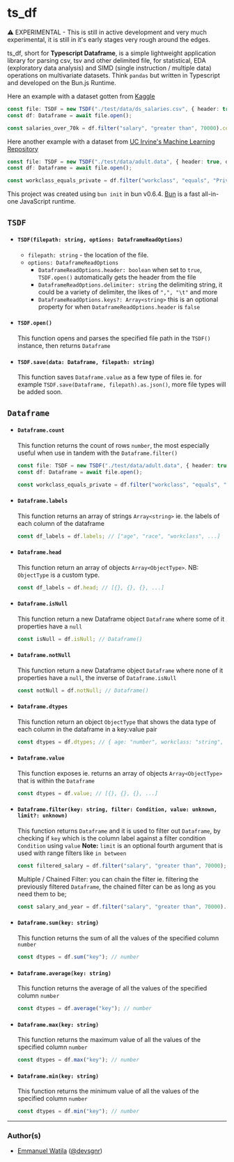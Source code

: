 # ts_df

⚠️ EXPERIMENTAL - This is still in active development and very much experimental, it is still in it's early stages very rough around the edges.

ts_df, short for **Typescript Dataframe**, is a simple lightweight application library for parsing csv, tsv and other delimited file, for statistical, EDA (exploratory data analysis) and SIMD (single instruction / multiple data) operations on multivariate datasets. Think `pandas` but written in Typescript and developed on the Bun.js Runtime.

Here an example with a dataset gotten from [Kaggle](https://www.kaggle.com/datasets/inductiveanks/employee-salaries-for-different-job-roles)

```typescript
const file: TSDF = new TSDF("./test/data/ds_salaries.csv", { header: true, delimiter: "," });
const df: Dataframe = await file.open();

const salaries_over_70k = df.filter("salary", "greater than", 70000).count; // 447;
```

Here another example with a dataset from [UC Irvine's Machine Learning Repository](https://archive.ics.uci.edu/dataset/2/adult)

```typescript
const file: TSDF = new TSDF("./test/data/adult.data", { header: true, delimiter: "," });
const df: Dataframe = await file.open();

const workclass_equals_private = df.filter("workclass", "equals", "Private").count; // 22,696
```

This project was created using `bun init` in bun v0.6.4. [Bun](https://bun.sh) is a fast all-in-one JavaScript runtime.

## `TSDF`

- #### `TSDF(filepath: string, options: DataframeReadOptions)`
  - `filepath: string` - the location of the file.
  - `options: DataframeReadOptions`
    - `DataframeReadOptions.header: boolean` when set to `true`, `TSDF.open()` automatically gets the header from the file
    - `DataframeReadOptions.delimiter: string` the delimiting string, it could be a variety of delimiter, the likes of `",", "\t"` and more
    - `DataframeReadOptions.keys?: Array<string>` this is an optional property for when `DataframeReadOptions.header` is `false`
- #### `TSDF.open()`
  This function opens and parses the specified file path in the `TSDF()` instance, then returns `Dataframe`
- #### `TSDF.save(data: Dataframe, filepath: string)`
  This function saves `Dataframe.value` as a few type of files ie. for example `TSDF.save(Dataframe, filepath).as.json()`, more file types will be added soon.

## `Dataframe`

- #### `Dataframe.count`

  This function returns the count of rows `number`, the most especially useful when use in tandem with the `Dataframe.filter()`

  ```typescript
  const file: TSDF = new TSDF("./test/data/adult.data", { header: true, delimiter: "," });
  const df: Dataframe = await file.open();

  const workclass_equals_private = df.filter("workclass", "equals", "Private").count; // 22,696
  ```

- #### `Dataframe.labels`

  This function returns an array of strings `Array<string>` ie. the labels of each column of the dataframe

  ```typescript
  const df_labels = df.labels; // ["age", "race", "workclass", ...]
  ```

- #### `Dataframe.head`

  This function return an array of objects `Array<ObjectType>`. NB: `ObjectType` is a custom type.

  ```typescript
  const df_labels = df.head; // [{}, {}, {}, ...]
  ```

- #### `Dataframe.isNull`

  This function return a new Dataframe object `Dataframe` where some of it properties have a `null`

  ```typescript
  const isNull = df.isNull; // Dataframe()
  ```

- #### `Dataframe.notNull`

  This function return a new Dataframe object `Dataframe` where none of it properties have a `null`, the inverse of `Dataframe.isNull`

  ```typescript
  const notNull = df.notNull; // Dataframe()
  ```

- #### `Dataframe.dtypes`

  This function return an object `ObjectType` that shows the data type of each column in the dataframe in a key:value pair

  ```typescript
  const dtypes = df.dtypes; // { age: "number", workclass: "string", ... }
  ```

- #### `Dataframe.value`

  This function exposes ie. returns an array of objects `Array<ObjectType>` that is within the `Dataframe`

  ```typescript
  const dtypes = df.value; // [{}, {}, {}, ...]
  ```

- #### `Dataframe.filter(key: string, filter: Condition, value: unknown, limit?: unknown)`

  This function returns `Dataframe` and it is used to filter out `Dataframe`, by checking if `key` which is the column label against a filter condition `Condition` using `value`
  **Note:** `limit` is an optional fourth argument that is used with range filters like `in between`

  ```typescript
  const filtered_salary = df.filter("salary", "greater than", 70000); // Dataframe
  ```

  Multiple / Chained Filter: you can chain the filter ie. filtering the previously filtered `Dataframe`, the chained filter can be as long as you need them to be;

  ```typescript
  const salary_and_year = df.filter("salary", "greater than", 70000).filter("work_year", "equals", 2020); // Dataframe
  ```

- #### `Dataframe.sum(key: string)`

  This function returns the sum of all the values of the specified column `number`

  ```typescript
  const dtypes = df.sum("key"); // number
  ```

- #### `Dataframe.average(key: string)`

  This function returns the average of all the values of the specified column `number`

  ```typescript
  const dtypes = df.average("key"); // number
  ```

- #### `Dataframe.max(key: string)`

  This function returns the maximum value of all the values of the specified column `number`

  ```typescript
  const dtypes = df.max("key"); // number
  ```

- #### `Dataframe.min(key: string)`

  This function returns the minimum value of all the values of the specified column `number`

  ```typescript
  const dtypes = df.min("key"); // number
  ```

---

### Author(s)

- [Emmanuel Watila](https://devsgnr.xyz) ([@devsgnr](https://github.com/devsgnr))
